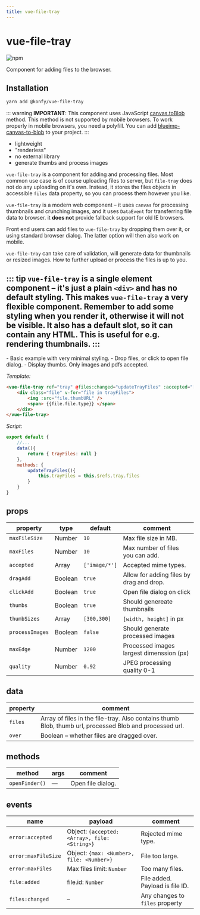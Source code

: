```yaml
---
title: vue-file-tray 
---
```

# vue-file-tray 
![npm](https://img.shields.io/npm/v/@konfy/vue-file-tray.svg)

Component for adding files to the browser.

## Installation

```bash
yarn add @konfy/vue-file-tray
```

::: warning
**IMPORTANT**: This component uses JavaScript [canvas.toBlob](http://www.w3.org/TR/html5/scripting-1.html#dom-canvas-toblob) method. This method is not supported by mobile browsers. To work properly in mobile browsers, you need a polyfill. You can add [blueimp-canvas-to-blob](https://github.com/blueimp/JavaScript-Canvas-to-Blob) to your project.
:::

- lightweight
- "renderless"
- no external library
- generate thumbs and process images

`vue-file-tray` is a component for adding and processing files. Most common use case is of course uploading files to server, but `file-tray` does not do any uploading on it's own. Instead, it stores the files objects in accessible `files` data property, so you can process them however you like.

`vue-file-tray` is a modern web component – it uses `canvas` for processing thumbnails and crunching images, and it uses `DataEvent` for transferring file data to browser. it **does not** provide fallback support for old IE browsers.

Front end users can add files to `vue-file-tray` by dropping them over it, or using standard browser dialog. The latter option will then also work on mobile.

`vue-file-tray` can take care of validation, will generate data for thumbnails or resized images. How to further upload or process the files is up to you.

::: tip
`vue-file-tray` is a **single element component** – it's just a plain `<div>` and has no default styling. This makes `vue-file-tray` a very flexible component. Remember to add some styling when you render it, otherwise it will not be visible. It also has a default slot, so it can contain any HTML. This is useful for e.g. rendering thumbnails.
:::
---
<vp-holder>
- Basic example with very minimal styling.
- Drop files, or click to open file dialog.
- Display thumbs. Only images and pdfs accepted.
<vp-file-tray-wrap/>

_Template:_

```html
<vue-file-tray ref="tray" @files:changed="updateTrayFiles" :accepted="['image/*','application/pdf']">
    <div class="file" v-for="file in trayFiles">
        <img :src="file.thumbURL" />
        <span> {{file.file.type}} </span>
    </div>
</vue-file-tray>
```
_Script:_
```js
export default {
    //...
	data(){
		return { trayFiles: null }
	},
	methods: {
		updateTrayFiles(){
			this.trayFiles = this.$refs.tray.files
		}
	}
}
```
</vp-holder>

## props

| property        | type    | default       | comment                                  |
| --------------- | ------- | ------------- | ---------------------------------------- |
| `maxFileSize`   | Number  | `10`          | Max file size in MB.                     |
| `maxFiles`      | Number  | `10`          | Max number of files you can add.         |
| `accepted`      | Array   | `['image/*']` | Accepted mime types.                     |
| `dragAdd`       | Boolean | `true`        | Allow for adding files by drag and drop. |
| `clickAdd`      | Boolean | `true`        | Open file dialog on click                |
| `thumbs`        | Boolean | `true`        | Should genereate thumbnails              |
| `thumbSizes`    | Array   | `[300,300]`   | `[width, height]` in px                  |
| `processImages` | Boolean | `false`       | Should generate processed images         |
| `maxEdge`       | Number  | `1200`        | Processed images largest dimenssion (px) |
| `quality`       | Number  | `0.92`        | JPEG processing quality 0-1              |

## data

| property | comment                                  |
| -------- | ---------------------------------------- |
| `files`  | Array of files in the file-tray. Also contains thumb Blob, thumb url, processed Blob and processed url. |
| `over`   | Boolean – whether files are dragged over. |

## methods

| method         | args | comment           |
| -------------- | ---- | ----------------- |
| `openFinder()` | —    | Open file dialog. |

## events

| name                | payload                                       | comment                         |
| ------------------- | --------------------------------------------- | ------------------------------- |
| `error:accepted`    | Object: `{accepted: <Array>, file: <String>}` | Rejected mime type.             |
| `error:maxFileSize` | Object: `{max: <Number>, file: <Number>}`     | File too large.                 |
| `error:maxFiles`    | Max files limit: `Number`                     | Too many files.                 |
| `file:added`        | file.id: `Number`                             | File added. Payload is file ID. |
| `files:changed`     | –                                             | Any changes to `files` property |

